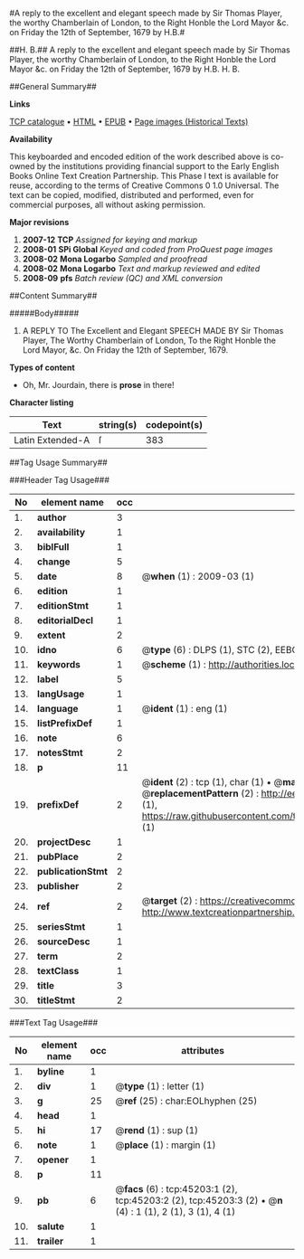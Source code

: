 #A reply to the excellent and elegant speech made by Sir Thomas Player, the worthy Chamberlain of London, to the Right Honble the Lord Mayor &c. on Friday the 12th of September, 1679 by H.B.#

##H. B.##
A reply to the excellent and elegant speech made by Sir Thomas Player, the worthy Chamberlain of London, to the Right Honble the Lord Mayor &c. on Friday the 12th of September, 1679 by H.B.
H. B.

##General Summary##

**Links**

[TCP catalogue](http://www.ota.ox.ac.uk/tcp/)  • 
[HTML](http://tei.it.ox.ac.uk/tcp/Texts-HTML/free/A30/A30922.html)  • 
[EPUB](http://tei.it.ox.ac.uk/tcp/Texts-EPUB/free/A30/A30922.epub) • 
[Page images (Historical Texts)](https://data.historicaltexts.jisc.ac.uk/view?pubId=eebo-10526080e&pageId=eebo-10526080e-45203-1)

**Availability**

This keyboarded and encoded edition of the
	       work described above is co-owned by the institutions
	       providing financial support to the Early English Books
	       Online Text Creation Partnership. This Phase I text is
	       available for reuse, according to the terms of Creative
	       Commons 0 1.0 Universal. The text can be copied,
	       modified, distributed and performed, even for
	       commercial purposes, all without asking permission.

**Major revisions**

1. __2007-12__ __TCP__ *Assigned for keying and markup*
1. __2008-01__ __SPi Global__ *Keyed and coded from ProQuest page images*
1. __2008-02__ __Mona Logarbo__ *Sampled and proofread*
1. __2008-02__ __Mona Logarbo__ *Text and markup reviewed and edited*
1. __2008-09__ __pfs__ *Batch review (QC) and XML conversion*

##Content Summary##

#####Body#####

1. A REPLY TO The Excellent and Elegant SPEECH MADE BY Sir Thomas Player, The Worthy Chamberlain of London, To the Right Honble the Lord Mayor, &c. On Friday the 12th of September, 1679.

**Types of content**

  * Oh, Mr. Jourdain, there is **prose** in there!

**Character listing**


|Text|string(s)|codepoint(s)|
|---|---|---|
|Latin Extended-A|ſ|383|

##Tag Usage Summary##

###Header Tag Usage###

|No|element name|occ|attributes|
|---|---|---|---|
|1.|__author__|3||
|2.|__availability__|1||
|3.|__biblFull__|1||
|4.|__change__|5||
|5.|__date__|8| @__when__ (1) : 2009-03 (1)|
|6.|__edition__|1||
|7.|__editionStmt__|1||
|8.|__editorialDecl__|1||
|9.|__extent__|2||
|10.|__idno__|6| @__type__ (6) : DLPS (1), STC (2), EEBO-CITATION (1), OCLC (1), VID (1)|
|11.|__keywords__|1| @__scheme__ (1) : http://authorities.loc.gov/ (1)|
|12.|__label__|5||
|13.|__langUsage__|1||
|14.|__language__|1| @__ident__ (1) : eng (1)|
|15.|__listPrefixDef__|1||
|16.|__note__|6||
|17.|__notesStmt__|2||
|18.|__p__|11||
|19.|__prefixDef__|2| @__ident__ (2) : tcp (1), char (1)  •  @__matchPattern__ (2) : ([0-9\-]+):([0-9IVX]+) (1), (.+) (1)  •  @__replacementPattern__ (2) : http://eebo.chadwyck.com/downloadtiff?vid=$1&page=$2 (1), https://raw.githubusercontent.com/textcreationpartnership/Texts/master/tcpchars.xml#$1 (1)|
|20.|__projectDesc__|1||
|21.|__pubPlace__|2||
|22.|__publicationStmt__|2||
|23.|__publisher__|2||
|24.|__ref__|2| @__target__ (2) : https://creativecommons.org/publicdomain/zero/1.0/ (1), http://www.textcreationpartnership.org/docs/. (1)|
|25.|__seriesStmt__|1||
|26.|__sourceDesc__|1||
|27.|__term__|2||
|28.|__textClass__|1||
|29.|__title__|3||
|30.|__titleStmt__|2||


###Text Tag Usage###

|No|element name|occ|attributes|
|---|---|---|---|
|1.|__byline__|1||
|2.|__div__|1| @__type__ (1) : letter (1)|
|3.|__g__|25| @__ref__ (25) : char:EOLhyphen (25)|
|4.|__head__|1||
|5.|__hi__|17| @__rend__ (1) : sup (1)|
|6.|__note__|1| @__place__ (1) : margin (1)|
|7.|__opener__|1||
|8.|__p__|11||
|9.|__pb__|6| @__facs__ (6) : tcp:45203:1 (2), tcp:45203:2 (2), tcp:45203:3 (2)  •  @__n__ (4) : 1 (1), 2 (1), 3 (1), 4 (1)|
|10.|__salute__|1||
|11.|__trailer__|1||
